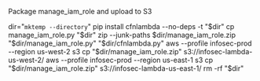 Package manage_iam_role and upload to S3

dir="`mktemp --directory`"
pip install cfnlambda --no-deps -t "$dir"
cp manage_iam_role.py "$dir"
zip --junk-paths $dir/manage_iam_role.zip "$dir/manage_iam_role.py" "$dir/cfnlambda.py"
aws --profile infosec-prod --region us-west-2 s3 cp "$dir/manage_iam_role.zip" s3://infosec-lambda-us-west-2/
aws --profile infosec-prod --region us-east-1 s3 cp "$dir/manage_iam_role.zip" s3://infosec-lambda-us-east-1/
rm -rf "$dir"

